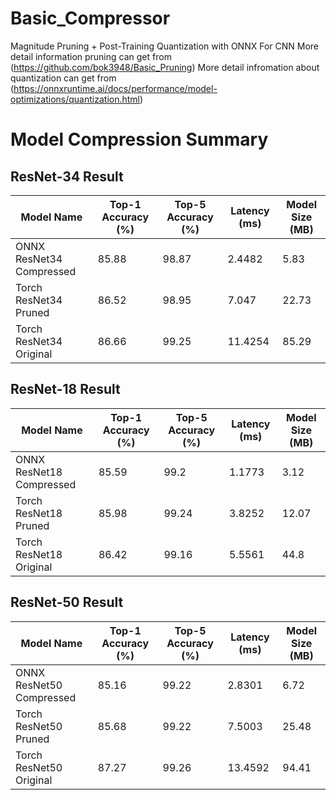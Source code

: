 # Basic_Compressor
Magnitude Pruning + Post-Training Quantization with ONNX For CNN
More detail information pruning can get from (https://github.com/bok3948/Basic_Pruning) 
More detail infromation about quantization can get from (https://onnxruntime.ai/docs/performance/model-optimizations/quantization.html)

# Model Compression Summary

## ResNet-34 Result

| Model Name                  | Top-1 Accuracy (%) | Top-5 Accuracy (%) | Latency (ms) | Model Size (MB) |
|-----------------------------|--------------------|--------------------|--------------|-----------------|
| ONNX ResNet34 Compressed    | 85.88              | 98.87              | 2.4482       | 5.83            |
| Torch ResNet34 Pruned       | 86.52              | 98.95              | 7.047        | 22.73           |
| Torch ResNet34 Original     | 86.66              | 99.25              | 11.4254      | 85.29           |

## ResNet-18 Result

| Model Name                  | Top-1 Accuracy (%) | Top-5 Accuracy (%) | Latency (ms) | Model Size (MB) |
|-----------------------------|--------------------|--------------------|--------------|-----------------|
| ONNX ResNet18 Compressed    | 85.59              | 99.2               | 1.1773       | 3.12            |
| Torch ResNet18 Pruned       | 85.98              | 99.24              | 3.8252       | 12.07           |
| Torch ResNet18 Original     | 86.42              | 99.16              | 5.5561       | 44.8            |

## ResNet-50 Result

| Model Name                  | Top-1 Accuracy (%) | Top-5 Accuracy (%) | Latency (ms) | Model Size (MB) |
|-----------------------------|--------------------|--------------------|--------------|-----------------|
| ONNX ResNet50 Compressed    | 85.16              | 99.22              | 2.8301       | 6.72            |
| Torch ResNet50 Pruned       | 85.68              | 99.22              | 7.5003       | 25.48           |
| Torch ResNet50 Original     | 87.27              | 99.26              | 13.4592      | 94.41           |



